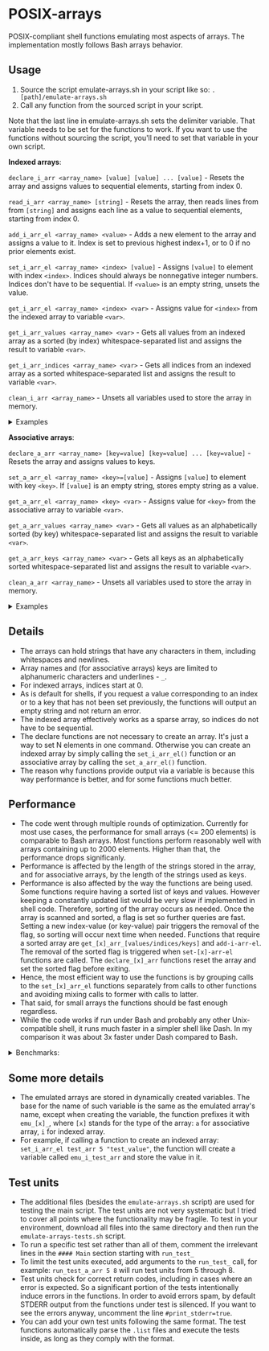 # POSIX-arrays
POSIX-compliant shell functions emulating most aspects of arrays. The implementation mostly follows Bash arrays behavior.

## Usage
1) Source the script emulate-arrays.sh in your script like so: `. [path]/emulate-arrays.sh`
2) Call any function from the sourced script in your script.

Note that the last line in emulate-arrays.sh sets the delimiter variable. That variable needs to be set for the functions to work. If you want to use the functions without sourcing the script, you'll need to set that variable in your own script.

**Indexed arrays**:

`declare_i_arr <array_name> [value] [value] ... [value]` - Resets the array and assigns values to sequential elements, starting from index 0.

`read_i_arr <array_name> [string]` - Resets the array, then reads lines from from `[string]` and assigns each line as a value to sequential elements, starting from index 0.

`add_i_arr_el <array_name> <value>` - Adds a new element to the array and assigns a value to it. Index is set to previous highest index+1, or to 0 if no prior elements exist.

`set_i_arr_el <array_name> <index> [value]` - Assigns `[value]` to element with index `<index>`. Indices should always be nonnegative integer numbers. Indices don't have to be sequential. If `<value>` is an empty string, unsets the value.

`get_i_arr_el <array_name> <index> <var>` - Assigns value for `<index>` from the indexed array to variable `<var>`.

`get_i_arr_values <array_name> <var>` - Gets all values from an indexed array as a sorted (by index) whitespace-separated list and assigns the result to variable `<var>`.

`get_i_arr_indices <array_name> <var>` - Gets all indices from an indexed array as a sorted whitespace-separated list and assigns the result to variable `<var>`.

`clean_i_arr <array_name>` - Unsets all variables used to store the array in memory.

<details> <summary> Examples </summary>

```
set_i_arr_el test_arr 10 some_val
get_i_arr_el test_arr 10 test_var; echo "$test_var"
$ some_val
```

```
declare_i_arr test_arr val1 val2 "val3 123 etc"
get_i_arr_values test_arr test_var; echo "$test_var"
$ val1 val2 val3 123 etc

get_i_arr_el test_arr 2 test_var; echo "$test_var"
$ val3 123 etc
```

</details>

**Associative arrays**:

`declare_a_arr <array_name> [key=value] [key=value] ... [key=value]` - Resets the array and assigns values to keys.

`set_a_arr_el <array_name> <key>=[value]` - Assigns `[value]` to element with key `<key>`. If `[value]` is an empty string, stores empty string as a value.

`get_a_arr_el <array_name> <key> <var>` - Assigns value for `<key>` from the associative array to variable `<var>`.

`get_a_arr_values <array_name> <var>` - Gets all values as an alphabetically sorted (by key) whitespace-separated list and assigns the result to variable `<var>`.

`get_a_arr_keys <array_name> <var>` - Gets all keys as an alphabetically sorted whitespace-separated list and assigns the result to variable `<var>`.

`clean_a_arr <array_name>` - Unsets all variables used to store the array in memory.

<details> <summary> Examples </summary>

```
set_a_arr_el test_arr some_key="this is a test"
get_a_arr_el test_arr some_key test_var; echo "$test_var"

$ this is a test
```

```
declare_a_arr test_arr "cars=Audi, Honda, Mercedes" "music_genres=jazz, classical, rock"
get_a_arr_keys test_arr test_keys; echo "$test_keys"
$ cars music_genres

get_a_arr_el test_arr music_genres genres; echo "$genres"
$ jazz, classical, rock
```
</details>

## Details
- The arrays can hold strings that have any characters in them, including whitespaces and newlines.
- Array names and (for associative arrays) keys are limited to alphanumeric characters and underlines - `_`.
- For indexed arrays, indices start at 0.
- As is default for shells, if you request a value corresponding to an index or to a key that has not been set previously, the functions will output an empty string and not return an error.
- The indexed array effectively works as a sparse array, so indices do not have to be sequential.
- The declare functions are not necessary to create an array. It's just a way to set N elements in one command. Otherwise you can create an indexed array by simply calling the `set_i_arr_el()` function or an associative array by calling the `set_a_arr_el()` function.
- The reason why functions provide output via a variable is because this way performance is better, and for some functions much better.

## Performance
- The code went through multiple rounds of optimization. Currently for most use cases, the performance for small arrays (<= 200 elements) is comparable to Bash arrays. Most functions perform reasonably well with arrays containing up to 2000 elements. Higher than that, the performance drops significanly.
- Performance is affected by the length of the strings stored in the array, and for associative arrays, by the length of the strings used as keys.
- Performance is also affected by the way the functions are being used. Some functions require having a sorted list of keys and values. However keeping a constantly updated list would be very slow if implemented in shell code. Therefore, sorting of the array occurs as needed. Once the array is scanned and sorted, a flag is set so further queries are fast. Setting a new index-value (or key-value) pair triggers the removal of the flag, so sorting will occur next time when needed. Functions that require a sorted array are `get_[x]_arr_[values/indices/keys]` and `add-i-arr-el`. The removal of the sorted flag is triggered when `set-[x]-arr-el` functions are called. The `declare_[x]_arr` functions reset the array and set the sorted flag before exiting.
- Hence, the most efficient way to use the functions is by grouping calls to the `set_[x]_arr_el` functions separately from calls to other functions and avoiding mixing calls to former with calls to latter.
- That said, for small arrays the functions should be fast enough regardless.
- While the code works if run under Bash and probably any other Unix-compatible shell, it runs much faster in a simpler shell like Dash. In my comparison it was about 3x faster under Dash compared to Bash.

<details> <summary> Benchmarks: </summary>

Measured on i7-4770 with 40-character strings in each element. For associative arrays, measured with 16-18 character keys.

**10 elements**:

| Array type   |      Test                    | Time  |
| -------------|------------------------------|-------|
| Indexed      | set elements one by one      | 1ms   |
| Indexed      | add elements one by one      | 2ms   |
| Indexed      | get elements one by one      | 1ms   |
| Indexed      | get all values               | 1ms   |
| Indexed      | get all indices              | 2ms   |
| -------------|------------------------------|-------|
| Associative  | set elements one by one      | 1ms   |
| Associative  | get elements one by one      | 1ms   |
| Associative  | get all values               | 1ms   |
| Associative  | get all keys                 | 2ms   |

**100 elements**:

| Array type   |      Test                    | Time  |
| -------------|------------------------------|-------|
| Indexed      | set elements one by one      | 3ms   |
| Indexed      | add elements one by one      | 4ms   |
| Indexed      | get elements one by one      | 3ms   |
| Indexed      | get all values               | 1ms   |
| Indexed      | get all indices              | 3ms   |
| -------------|------------------------------|-------|
| Associative  | set elements one by one      | 3ms   |
| Associative  | get elements one by one      | 3ms   |
| Associative  | get all values               | 2ms   |
| Associative  | get all keys                 | 3ms   |

**500 elements**:

| Array type   |      Test                    | Time  |
| -------------|------------------------------|-------|
| Indexed      | set elements one by one      | 11ms  |
| Indexed      | add elements one by one      | 12ms  |
| Indexed      | get elements one by one      | 10ms  |
| Indexed      | get all values               | 3ms   |
| Indexed      | get all indices              | 4ms   |
| -------------|------------------------------|-------|
| Associative  | set elements one by one      | 13ms  |
| Associative  | get elements one by one      | 10ms  |
| Associative  | get all values               | 4ms   |
| Associative  | get all keys                 | 4ms   |

**1000 elements**:

| Array type   |      Test                    | Time  |
| -------------|------------------------------|-------|
| Indexed      | set elements one by one      | 19ms  |
| Indexed      | add elements one by one      | 20ms  |
| Indexed      | get elements one by one      | 18ms  |
| Indexed      | get all values               | 6ms   |
| Indexed      | get all indices              | 6ms   |
| -------------|------------------------------|-------|
| Associative  | set elements one by one      | 24ms  |
| Associative  | get elements one by one      | 21ms  |
| Associative  | get all values               | 7ms   |
| Associative  | get all keys                 | 6ms   |

**2000 elements**:

| Array type   |      Test                    | Time  |
| -------------|------------------------------|-------|
| Indexed      | set elements one by one      | 39ms  |
| Indexed      | add elements one by one      | 54ms  |
| Indexed      | get elements one by one      | 38ms  |
| Indexed      | get all values               | 13ms  |
| Indexed      | get all indices              | 13ms  |
| -------------|------------------------------|-------|
| Associative  | set elements one by one      | 57ms  |
| Associative  | get elements one by one      | 41ms  |
| Associative  | get all values               | 14ms  |
| Associative  | get all keys                 | 14ms  |

</details>

## Some more details
- The emulated arrays are stored in dynamically created variables. The base for the name of such variable is the same as the emulated array's name, except when creating the variable, the function prefixes it with `emu_[x]_`, where `[x]` stands for the type of the array: `a` for associative array, `i` for indexed array.
- For example, if calling a function to create an indexed array: `set_i_arr_el test_arr 5 "test_value"`, the function will create a variable called `emu_i_test_arr` and store the value in it.

## Test units
- The additional files (besides the `emulate-arrays.sh` script) are used for testing the main script. The test units are not very systematic but I tried to cover all points where the functionality may be fragile. To test in your environment, download all files into the same directory and then run the `emulate-arrays-tests.sh` script.
- To run a specific test set rather than all of them, comment the irrelevant lines in the `#### Main` section starting with `run_test_`
- To limit the test units executed, add arguments to the `run_test_` call, for example: `run_test_a_arr 5 8` will run test units from 5 through 8.
- Test units check for correct return codes, including in cases where an error is expected. So a significant portion of the tests intentionally induce errors in the functions. In order to avoid errors spam, by default STDERR output from the functions under test is silenced. If you want to see the errors anyway, uncomment the line `#print_stderr=true`.
- You can add your own test units following the same format. The test functions automatically parse the `.list` files and execute the tests inside, as long as they comply with the format.
